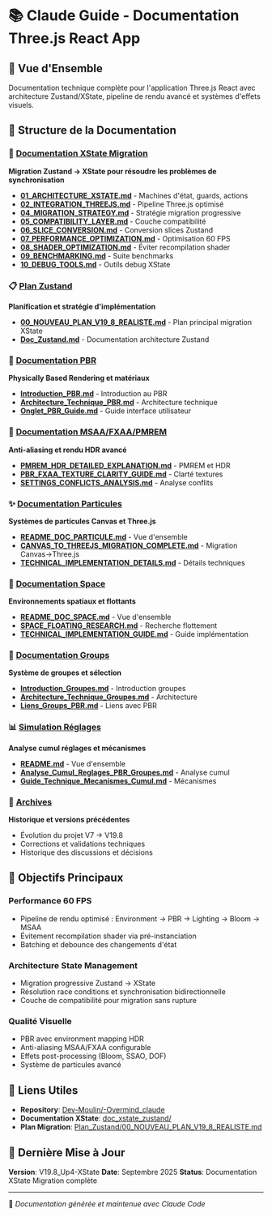 # 📚 Claude Guide - Documentation Three.js React App

## 🎯 Vue d'Ensemble

Documentation technique complète pour l'application Three.js React avec architecture Zustand/XState, pipeline de rendu avancé et systèmes d'effets visuels.

## 📁 Structure de la Documentation

### **🔄 [Documentation XState Migration](./doc_xstate_zustand/README.md)**
**Migration Zustand → XState pour résoudre les problèmes de synchronisation**

- **[01_ARCHITECTURE_XSTATE.md](./doc_xstate_zustand/01_ARCHITECTURE_XSTATE.md)** - Machines d'état, guards, actions
- **[02_INTEGRATION_THREEJS.md](./doc_xstate_zustand/02_INTEGRATION_THREEJS.md)** - Pipeline Three.js optimisé
- **[04_MIGRATION_STRATEGY.md](./doc_xstate_zustand/04_MIGRATION_STRATEGY.md)** - Stratégie migration progressive
- **[05_COMPATIBILITY_LAYER.md](./doc_xstate_zustand/05_COMPATIBILITY_LAYER.md)** - Couche compatibilité
- **[06_SLICE_CONVERSION.md](./doc_xstate_zustand/06_SLICE_CONVERSION.md)** - Conversion slices Zustand
- **[07_PERFORMANCE_OPTIMIZATION.md](./doc_xstate_zustand/07_PERFORMANCE_OPTIMIZATION.md)** - Optimisation 60 FPS
- **[08_SHADER_OPTIMIZATION.md](./doc_xstate_zustand/08_SHADER_OPTIMIZATION.md)** - Éviter recompilation shader
- **[09_BENCHMARKING.md](./doc_xstate_zustand/09_BENCHMARKING.md)** - Suite benchmarks
- **[10_DEBUG_TOOLS.md](./doc_xstate_zustand/10_DEBUG_TOOLS.md)** - Outils debug XState

### **📋 [Plan Zustand](./Plan_Zustand/)**
**Planification et stratégie d'implémentation**

- **[00_NOUVEAU_PLAN_V19_8_REALISTE.md](./Plan_Zustand/00_NOUVEAU_PLAN_V19_8_REALISTE.md)** - Plan principal migration XState
- **[Doc_Zustand.md](./Plan_Zustand/Doc_Zustand.md)** - Documentation architecture Zustand

### **🎨 [Documentation PBR](./Doc_PBR/)**
**Physically Based Rendering et matériaux**

- **[Introduction_PBR.md](./Doc_PBR/Introduction_PBR.md)** - Introduction au PBR
- **[Architecture_Technique_PBR.md](./Doc_PBR/Architecture_Technique_PBR.md)** - Architecture technique
- **[Onglet_PBR_Guide.md](./Doc_PBR/Onglet_PBR_Guide.md)** - Guide interface utilisateur

### **🔧 [Documentation MSAA/FXAA/PMREM](./Doc_MSAA_FXAA_PBR_PMREM/)**
**Anti-aliasing et rendu HDR avancé**

- **[PMREM_HDR_DETAILED_EXPLANATION.md](./Doc_MSAA_FXAA_PBR_PMREM/PMREM_HDR_DETAILED_EXPLANATION.md)** - PMREM et HDR
- **[PBR_FXAA_TEXTURE_CLARITY_GUIDE.md](./Doc_MSAA_FXAA_PBR_PMREM/PBR_FXAA_TEXTURE_CLARITY_GUIDE.md)** - Clarté textures
- **[SETTINGS_CONFLICTS_ANALYSIS.md](./Doc_MSAA_FXAA_PBR_PMREM/SETTINGS_CONFLICTS_ANALYSIS.md)** - Analyse conflits

### **✨ [Documentation Particules](./Doc_Particule/)**
**Systèmes de particules Canvas et Three.js**

- **[README_DOC_PARTICULE.md](./Doc_Particule/README_DOC_PARTICULE.md)** - Vue d'ensemble
- **[CANVAS_TO_THREEJS_MIGRATION_COMPLETE.md](./Doc_Particule/CANVAS_TO_THREEJS_MIGRATION_COMPLETE.md)** - Migration Canvas→Three.js
- **[TECHNICAL_IMPLEMENTATION_DETAILS.md](./Doc_Particule/TECHNICAL_IMPLEMENTATION_DETAILS.md)** - Détails techniques

### **🌌 [Documentation Space](./Doc_Space/)**
**Environnements spatiaux et flottants**

- **[README_DOC_SPACE.md](./Doc_Space/README_DOC_SPACE.md)** - Vue d'ensemble
- **[SPACE_FLOATING_RESEARCH.md](./Doc_Space/SPACE_FLOATING_RESEARCH.md)** - Recherche flottement
- **[TECHNICAL_IMPLEMENTATION_GUIDE.md](./Doc_Space/TECHNICAL_IMPLEMENTATION_GUIDE.md)** - Guide implémentation

### **🔗 [Documentation Groups](./Doc_groupe/)**
**Système de groupes et sélection**

- **[Introduction_Groupes.md](./Doc_groupe/Introduction_Groupes.md)** - Introduction groupes
- **[Architecture_Technique_Groupes.md](./Doc_groupe/Architecture_Technique_Groupes.md)** - Architecture
- **[Liens_Groups_PBR.md](./Doc_groupe/Liens_Groups_PBR.md)** - Liens avec PBR

### **📊 [Simulation Réglages](./doc_Reglage_simulation/)**
**Analyse cumul réglages et mécanismes**

- **[README.md](./doc_Reglage_simulation/README.md)** - Vue d'ensemble
- **[Analyse_Cumul_Reglages_PBR_Groupes.md](./doc_Reglage_simulation/Analyse_Cumul_Reglages_PBR_Groupes.md)** - Analyse cumul
- **[Guide_Technique_Mecanismes_Cumul.md](./doc_Reglage_simulation/Guide_Technique_Mecanismes_Cumul.md)** - Mécanismes

### **📜 [Archives](./archives/)**
**Historique et versions précédentes**

- Évolution du projet V7 → V19.8
- Corrections et validations techniques
- Historique des discussions et décisions

## 🎯 Objectifs Principaux

### **Performance 60 FPS**
- Pipeline de rendu optimisé : Environment → PBR → Lighting → Bloom → MSAA
- Évitement recompilation shader via pré-instanciation
- Batching et debounce des changements d'état

### **Architecture State Management**
- Migration progressive Zustand → XState
- Résolution race conditions et synchronisation bidirectionnelle
- Couche de compatibilité pour migration sans rupture

### **Qualité Visuelle**
- PBR avec environment mapping HDR
- Anti-aliasing MSAA/FXAA configurable
- Effets post-processing (Bloom, SSAO, DOF)
- Système de particules avancé

## 🔗 Liens Utiles

- **Repository**: [Dev-Moulin/-Overmind_claude](https://github.com/Dev-Moulin/-Overmind_claude)
- **Documentation XState**: [doc_xstate_zustand/](./doc_xstate_zustand/)
- **Plan Migration**: [Plan_Zustand/00_NOUVEAU_PLAN_V19_8_REALISTE.md](./Plan_Zustand/00_NOUVEAU_PLAN_V19_8_REALISTE.md)

## 📅 Dernière Mise à Jour

**Version**: V19.8_Up4-XState
**Date**: Septembre 2025
**Status**: Documentation XState Migration complète

---

🤖 *Documentation générée et maintenue avec Claude Code*